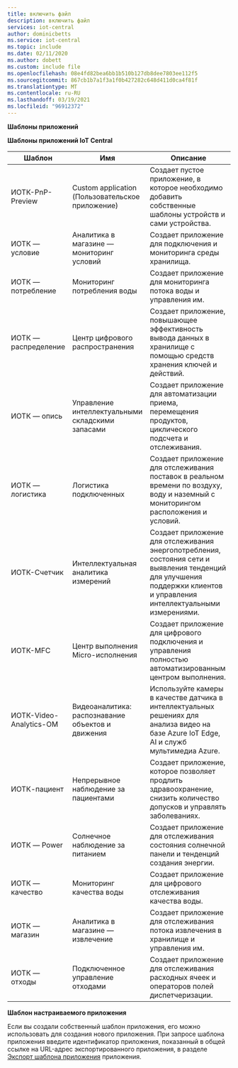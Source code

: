 ```yaml
---
title: включить файл
description: включить файл
services: iot-central
author: dominicbetts
ms.service: iot-central
ms.topic: include
ms.date: 02/11/2020
ms.author: dobett
ms.custom: include file
ms.openlocfilehash: 08e4fd82bea6bb1b510b127db8dee7803ee112f5
ms.sourcegitcommit: 867cb1b7a1f3a1f0b427282c648d411d0ca4f81f
ms.translationtype: MT
ms.contentlocale: ru-RU
ms.lasthandoff: 03/19/2021
ms.locfileid: "96912372"
---
```

**Шаблоны приложений**

**Шаблоны приложений IoT Central**

| Шаблон                 | Имя        | Описание |
| ------------------------ | ----------- | ----------- |
| ИОТК-PnP-Preview         | Custom application (Пользовательское приложение) | Создает пустое приложение, в которое необходимо добавить собственные шаблоны устройств и сами устройства. |
| ИОТК — условие           | Аналитика в магазине — мониторинг условий | Создает приложение для подключения и мониторинга среды хранилища. |
| ИОТК — потребление         | Мониторинг потребления воды | Создает приложение для мониторинга потока воды и управления им. |
| ИОТК — распределение        | Центр цифрового распространения | Создает приложение, повышающее эффективность вывода данных в хранилище с помощью средств хранения ключей и действий. |
| ИОТК — опись           | Управление интеллектуальными складскими запасами | Создает приложение для автоматизации приема, перемещения продуктов, циклического подсчета и отслеживания. |
| ИОТК — логистика           | Логистика подключенных | Создает приложение для отслеживания поставок в реальном времени по воздуху, воду и наземный с мониторингом расположения и условий. |
| ИОТК-Счетчик               | Интеллектуальная аналитика измерений | Создает приложение для отслеживания энергопотребления, состояния сети и выявления тенденций для улучшения поддержки клиентов и управления интеллектуальными измерениями.  |
| ИОТК-MFC                 | Центр выполнения Micro-исполнения | Создает приложение для цифрового подключения и управления полностью автоматизированным центром выполнения. |
| ИОТК-Video-Analytics-OM  | Видеоаналитика: распознавание объектов и движения | Используйте камеры в качестве датчика в интеллектуальных решениях для анализа видео на базе Azure IoT Edge, AI и служб мультимедиа Azure. |
| ИОТК-пациент             | Непрерывное наблюдение за пациентами | Создает приложение, которое позволяет продлить здравоохранение, снизить количество допусков и управлять заболеваниях. |
| ИОТК — Power               | Солнечное наблюдение за питанием | Создает приложение для отслеживания состояния солнечной панели и тенденций создания энергии. |
| ИОТК — качество             | Мониторинг качества воды | Создает приложение для цифрового отслеживания качества воды. |
| ИОТК — магазин               | Аналитика в магазине — извлечение | Создает приложение для отслеживания потока извлечения в хранилище и управления им. |
| ИОТК — отходы               | Подключенное управление отходами | Создает приложение для отслеживания расходных ячеек и операторов полей диспетчеризации. |

**Шаблон настраиваемого приложения**

Если вы создали собственный шаблон приложения, его можно использовать для создания нового приложения. При запросе шаблона приложения введите идентификатор приложения, показанный в общей ссылке на URL-адрес экспортированного приложения, в разделе [Экспорт шаблона приложения](../articles/iot-central/core/howto-use-app-templates.md#create-an-application-template) приложения. 
